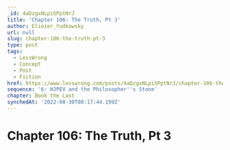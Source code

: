 ```yaml
---
_id: 4aDzgxNLpi5PptNrJ
title: 'Chapter 106: The Truth, Pt 3'
author: Eliezer_Yudkowsky
url: null
slug: chapter-106-the-truth-pt-3
type: post
tags:
  - LessWrong
  - Concept
  - Post
  - Fiction
href: https://www.lesswrong.com/posts/4aDzgxNLpi5PptNrJ/chapter-106-the-truth-pt-3
sequence: '6: HJPEV and the Philosopher''s Stone'
chapter: Book the Last
synchedAt: '2022-08-30T08:17:44.199Z'
---
```

# Chapter 106: The Truth, Pt 3

